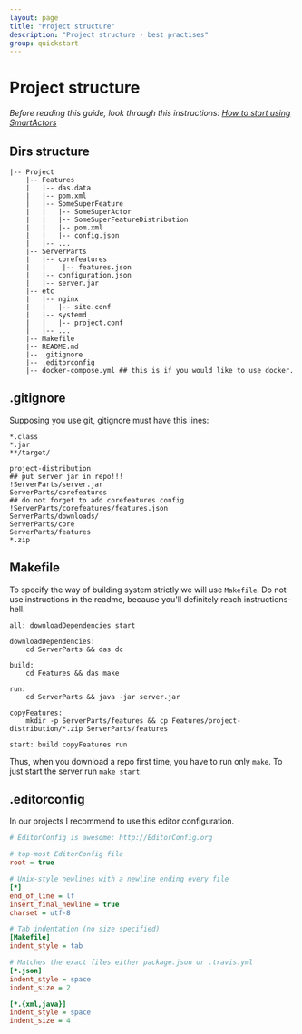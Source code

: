 ```yaml
---
layout: page
title: "Project structure"
description: "Project structure - best practises"
group: quickstart
---
```


# Project structure

_Before reading this guide, look through this instructions: [How to start using SmartActors](how_to_start.md)_

## Dirs structure

```
|-- Project
    |-- Features
    |   |-- das.data
    |   |-- pom.xml
    |   |-- SomeSuperFeature
    |   |   |-- SomeSuperActor
    |   |   |-- SomeSuperFeatureDistribution
    |   |   |-- pom.xml
    |   |   |-- config.json
    |   |-- ...
    |-- ServerParts
    |   |-- corefeatures
    |   |    |-- features.json
    |   |-- configuration.json
    |   |-- server.jar
    |-- etc
    |   |-- nginx
    |   |   |-- site.conf
    |   |-- systemd
    |   |   |-- project.conf
    |   |-- ...
    |-- Makefile
    |-- README.md
    |-- .gitignore
    |-- .editorconfig
    |-- docker-compose.yml ## this is if you would like to use docker.
```

## .gitignore

Supposing you use git, gitignore must have this lines:

```
*.class
*.jar
**/target/

project-distribution
## put server jar in repo!!!
!ServerParts/server.jar
ServerParts/corefeatures
## do not forget to add corefeatures config
!ServerParts/corefeatures/features.json
ServerParts/downloads/
ServerParts/core
ServerParts/features
*.zip
```

## Makefile

To specify the way of building system strictly we will use `Makefile`. Do not use instructions in the readme, because you'll definitely reach instructions-hell.

```make
all: downloadDependencies start

downloadDependencies:
	cd ServerParts && das dc

build:
	cd Features && das make

run:
	cd ServerParts && java -jar server.jar

copyFeatures:
	mkdir -p ServerParts/features && cp Features/project-distribution/*.zip ServerParts/features

start: build copyFeatures run
```

Thus, when you download a repo first time, you have to run only `make`. To just start the server run `make start`.


## .editorconfig

In our projects I recommend to use this editor configuration.

```ini
# EditorConfig is awesome: http://EditorConfig.org

# top-most EditorConfig file
root = true

# Unix-style newlines with a newline ending every file
[*]
end_of_line = lf
insert_final_newline = true
charset = utf-8

# Tab indentation (no size specified)
[Makefile]
indent_style = tab

# Matches the exact files either package.json or .travis.yml
[*.json]
indent_style = space
indent_size = 2

[*.{xml,java}]
indent_style = space
indent_size = 4
```
